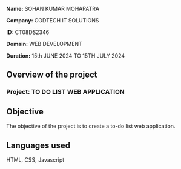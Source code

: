 **Name:** SOHAN KUMAR MOHAPATRA



**Company:** CODTECH IT SOLUTIONS



**ID:** CT08DS2346



**Domain:** WEB DEVELOPMENT



**Duration:** 15th JUNE 2024 TO 15TH JULY 2024



## Overview of the project



### Project: TO DO LIST WEB APPLICATION



## Objective



The objective of the project is to create a to-do list web application.



## Languages used



HTML, CSS, Javascript 
